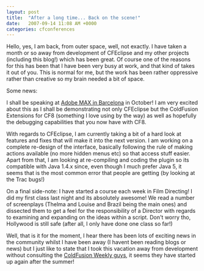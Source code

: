 ```yaml
---
layout: post
title:  "After a long time... Back on the scene!"
date:   2007-09-14 11:08 AM +0000
categories: cfconferences
---
```

Hello, yes, I am back, from outer space, well, not exactly. I have taken a month or so away from development of CFEclipse and my other projects (including this blog!) which has been great. Of course one of the reasons for this has been that I have been very busy at work, and that kind of takes it out of you. This is normal for me, but the work has been rather oppressive rather than creative so my brain needed a bit of space.

Some news:

I shall be speaking at <a href="http://www.adobemax2007.com/europe/" title="Adobe MAX 2007 - Europe">Adobe MAX in Barcelona</a> in October! I am very excited about this as I shall be demonstrating not only CFEclipse but the ColdFusion Extensions for CF8 (something I love using by the way) as well as hopefully the debugging capabilities that you now have with CF8.


With regards to CFEclipse, I am currently taking a bit of a hard look at features and fixes that will make it into the next version. I am working on a complete re-design of the interface, basically following the rule of making actions available (no more hidden menus etc) so that access stuff easier. Apart from that, I am looking at re-compiling and coding the plugin so its compatible with Java 1.4.x since, even though I much prefer Java 5, it seems that is the most common error that people are getting (by looking at the Trac bugs!)


On a final side-note: I have started a course each week in Film Directing! I did my first class last night and its absolutely awesome! We read a number of screenplays (Thelma and Louise and Brazil being the main ones) and dissected them to get a feel for the responsibility of a Director with regards to examining and expanding on the ideas within a script. Don't worry tho, Hollywood is still safe (after all, I only have done one class so far!)

Well, that is it for the moment, I hear there has been lots of exciting news in the community whilst I have been away (I havent been reading blogs or news) but I just like to state that I took this vacation away from development without consulting the <a href="http://www.coldfusionweekly.com/" title="Home | ColdFusion Weekly">ColdFusion Weekly guys</a>, it seems they have started up again after the summer!